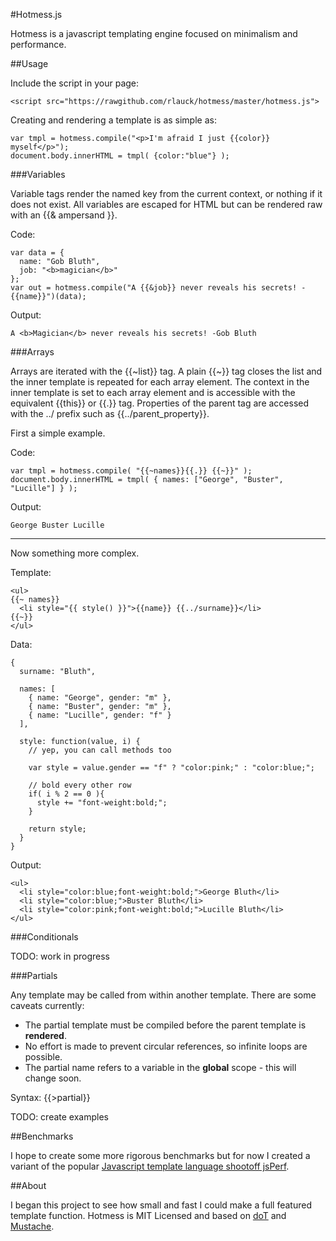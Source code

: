 #Hotmess.js

Hotmess is a javascript templating engine focused on minimalism and performance.

##Usage

Include the script in your page:

    <script src="https://rawgithub.com/rlauck/hotmess/master/hotmess.js">

Creating and rendering a template is as simple as:
  
    var tmpl = hotmess.compile("<p>I'm afraid I just {{color}} myself</p>");
    document.body.innerHTML = tmpl( {color:"blue"} );

###Variables

Variable tags render the named key from the current context, or nothing if it does not exist.
All variables are escaped for HTML but can be rendered raw with an {{&amp; ampersand }}.

Code:

    var data = {
      name: "Gob Bluth",
      job: "<b>magician</b>"
    };
    var out = hotmess.compile("A {{&job}} never reveals his secrets! -{{name}}")(data);

Output:

    A <b>Magician</b> never reveals his secrets! -Gob Bluth

###Arrays

Arrays are iterated with the {{~list}} tag. A plain {{~}} tag closes the list and the inner template
is repeated for each array element. The context in the inner template is set to each array element and
is accessible with the equivalent {{this}} or {{.}} tag. Properties of the parent tag are accessed with
the ../ prefix such as {{../parent_property}}.

First a simple example.

Code:

    var tmpl = hotmess.compile( "{{~names}}{{.}} {{~}}" );
    document.body.innerHTML = tmpl( { names: ["George", "Buster", "Lucille"] } );
    
Output:

    George Buster Lucille

------

Now something more complex.
    
Template:

    <ul>
    {{~ names}}
      <li style="{{ style() }}">{{name}} {{../surname}}</li>
    {{~}}
    </ul>

Data:

    {
      surname: "Bluth",
      
      names: [
        { name: "George", gender: "m" },
        { name: "Buster", gender: "m" },
        { name: "Lucille", gender: "f" }
      ],
      
      style: function(value, i) {
        // yep, you can call methods too
        
        var style = value.gender == "f" ? "color:pink;" : "color:blue;";
        
        // bold every other row
        if( i % 2 == 0 ){
          style += "font-weight:bold;";
        }
        
        return style;
      }
    }
    
Output:

    <ul>
      <li style="color:blue;font-weight:bold;">George Bluth</li>
      <li style="color:blue;">Buster Bluth</li>
      <li style="color:pink;font-weight:bold;">Lucille Bluth</li>
    </ul>
    
###Conditionals

TODO: work in progress

###Partials

Any template may be called from within another template. There are some caveats currently:

* The partial template must be compiled before the parent template is <b>rendered</b>.
* No effort is made to prevent circular references, so infinite loops are possible.
* The partial name refers to a variable in the <b>global</b> scope - this will change soon.

Syntax: {{>partial}}

TODO: create examples

##Benchmarks

I hope to create some more rigorous benchmarks but for now I created a variant of the popular
[Javascript template language shootoff jsPerf](http://jsperf.com/dom-vs-innerhtml-based-templating/836).

##About

I began this project to see how small and fast I could make a full featured template function.
Hotmess is MIT Licensed and based on [doT](https://github.com/olado/doT) and [Mustache](https://github.com/janl/mustache.js).

    
    
    


